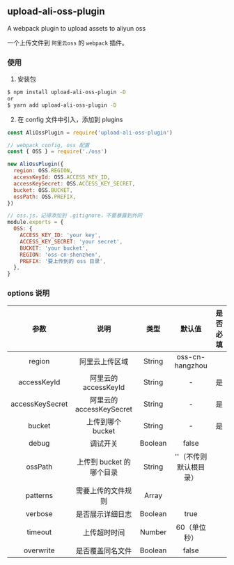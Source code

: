 ## upload-ali-oss-plugin

A webpack plugin to upload assets to aliyun oss

一个上传文件到 `阿里云oss` 的 `webpack` 插件。

### 使用

1. 安装包

```bash
$ npm install upload-ali-oss-plugin -D
or
$ yarn add upload-ali-oss-plugin -D
```

2. 在 config 文件中引入，添加到 plugins

```javascript
const AliOssPlugin = require('upload-ali-oss-plugin')

// webpack config, oss 配置
const { OSS } = require('./oss')

new AliOssPlugin({
  region: OSS.REGION,
  accessKeyId: OSS.ACCESS_KEY_ID,
  accessKeySecret: OSS.ACCESS_KEY_SECRET,
  bucket: OSS.BUCKET,
  ossPath: OSS.PREFIX,
})

// oss.js，记得添加到 .gitignore，不要暴露到外网
module.exports = {
  OSS: {
    ACCESS_KEY_ID: 'your key',
    ACCESS_KEY_SECRET: 'your secret',
    BUCKET: 'your bucket',
    REGION: 'oss-cn-shenzhen',
    PREFIX: '要上传到的 oss 目录',
  },
}
```

### options 说明

|      参数       |           说明           |  类型   |         默认值         | 是否必填 |
| :-------------: | :----------------------: | :-----: | :--------------------: | :------: |
|     region      |      阿里云上传区域      | String  |    oss-cn-hangzhou     |          |
|   accessKeyId   |   阿里云的 accessKeyId   | String  |           -            |    是    |
| accessKeySecret | 阿里云的 accessKeySecret | String  |           -            |    是    |
|     bucket      |    上传到哪个 bucket     | String  |           -            |    是    |
|      debug      |         调试开关         | Boolean |         false          |          |
|     ossPath     | 上传到 bucket 的哪个目录 | String  | ''（不传则默认根目录） |          |
|    patterns     |    需要上传的文件规则    |  Array  |                        |          |
|     verbose     |     是否展示详细日志     | Boolean |          true          |          |
|     timeout     |       上传超时时间       | Number  |      60（单位秒）      |          |
|    overwrite    |     是否覆盖同名文件     | Boolean |         false          |          |
